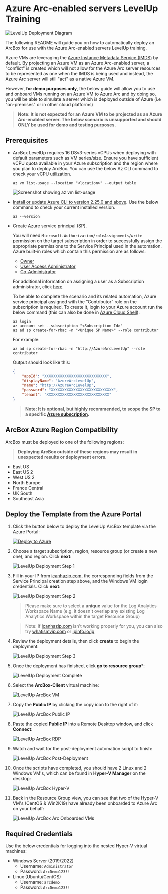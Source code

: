 # Azure Arc-enabled servers LevelUp Training

![LevelUp Deployment Diagram](levelup-diagram.png)

The following README will guide you on how to automatically deploy an ArcBox for use with the Azure Arc-enabled servers LevelUp training.

Azure VMs are leveraging the [Azure Instance Metadata Service (IMDS)](https://docs.microsoft.com/en-us/azure/virtual-machines/windows/instance-metadata-service) by default. By projecting an Azure VM as an Azure Arc-enabled server, a "conflict" is created which will not allow for the Azure Arc server resources to be represented as one when the IMDS is being used and instead, the Azure Arc server will still "act" as a native Azure VM.

However, **for demo purposes only**, the below guide will allow you to use and onboard VMs running on an Azure VM to Azure Arc and by doing so, you will be able to simulate a server which is deployed outside of Azure (i.e "on-premises" or in other cloud platforms)

> **Note: It is not expected for an Azure VM to be projected as an Azure Arc-enabled server. The below scenario is unsupported and should ONLY be used for demo and testing purposes.**

## Prerequisites

* ArcBox LevelUp requires 16 DSv3-series vCPUs when deploying with default parameters such as VM series/size. Ensure you have sufficient vCPU quota available in your Azure subscription and the region where you plan to deploy ArcBox. You can use the below Az CLI command to check your vCPU utilization.

  ```shell
  az vm list-usage --location "<location>" --output table
  ```

  ![Screenshot showing az vm list-usage](./vcpu-availability.png)

* [Install or update Azure CLI to version 2.25.0 and above](https://docs.microsoft.com/en-us/cli/azure/install-azure-cli?view=azure-cli-latest). Use the below command to check your current installed version.

  ```shell
  az --version
  ```

* Create Azure service principal (SP).

  You will need `Microsoft.Authorization/roleAssignments/write` permission on the target subscription in order to successfully assign the appropriate permissions to the Service Principal used in the automation. Azure built-in roles which contain this permission are as follows:

  * [Owner](https://docs.microsoft.com/en-us/azure/role-based-access-control/built-in-roles#owner)
  * [User Access Administrator](https://docs.microsoft.com/en-us/azure/role-based-access-control/built-in-roles#user-access-administrator)
  * [Co-Administrator](https://docs.microsoft.com/en-us/azure/role-based-access-control/classic-administrators)

  For additional information on assigning a user as a Subscription administrator, click [here](https://docs.microsoft.com/en-us/azure/role-based-access-control/role-assignments-portal-subscription-admin)

  To be able to complete the scenario and its related automation, Azure service principal assigned with the “Contributor” role on the subscription is required. To create it, login to your Azure account run the below command (this can also be done in [Azure Cloud Shell](https://shell.azure.com/)).

  ```shell
  az login
  az account set --subscription "<Subscription Id>"
  az ad sp create-for-rbac -n "<Unique SP Name>" --role contributor
  ```

  For example:

  ```shell
  az ad sp create-for-rbac -n "http://AzureArcLevelUp" --role contributor
  ```

  Output should look like this:

  ```json
  {
      "appId": "XXXXXXXXXXXXXXXXXXXXXXXXXXXX",
      "displayName": "AzureArcLevelUp",
      "name": "http://AzureArcLevelUp",
      "password": "XXXXXXXXXXXXXXXXXXXXXXXXXXXX",
      "tenant": "XXXXXXXXXXXXXXXXXXXXXXXXXXXX"
  }
  ```

  > **Note: It is optional, but highly recommended, to scope the SP to a specific [Azure subscription](https://docs.microsoft.com/en-us/cli/azure/ad/sp?view=azure-cli-latest).**

## ArcBox Azure Region Compatibility

ArcBox must be deployed to one of the following regions:
> **Deploying ArcBox outside of these regions may result in unexpected results or deployment errors.**

* East US
* East US 2
* West US 2
* North Europe
* France Central
* UK South
* Southeast Asia

## Deploy the Template from the Azure Portal

1. Click the button below to deploy the LevelUp ArcBox template via the Azure Portal:

    [![Deploy to Azure](https://aka.ms/deploytoazurebutton)](https://portal.azure.com/#create/Microsoft.Template/uri/https%3A%2F%2Fraw.githubusercontent.com%2Fcoreystoner%2FAzureARC_LevelUP%2Fmain%2Farm%2Fazuredeploy.json/createUIDefinitionUri/https%3A%2F%2Fraw.githubusercontent.com%2Fcoreystoner%2FAzureARC_LevelUP%2Fmain%2Farm%2FcreateUiDefinition.json)

2. Choose a target subscription, region, resource group (or create a new one), and region. Click **next**:

    ![LevelUp Deployment Step 1](\Media\portal-deployment-01.png)

3. Fill in your IP from [icanhazip.com](http://www.icanhazip.com), the corresponding fields from the Service Principal creation step above, and the Windows VM login credentials. Click **next**:

    ![LevelUp Deployment Step 2](Media\portal-deployment-02.png)

    > Please make sure to select a **unique** value for the Log Analytics Workspace Name (e.g. it doesn't overlap any existing Log Analytics Workspace within the target Resource Group)

    > Note: If [icanhazip.com](http://icanhazip.com) isn't working properly for you, you can also try [whatismyip.com](http://whatismyip.com) or [ipinfo.io/ip](http://ipinfo.io/ip)

4. Review the deployment details, then click **create** to begin the deployment:

    ![LevelUp Deployment Step 3](Media\portal-deployment-03.png)

5. Once the deployment has finished, click **go to resource group***:

    ![LevelUp Deployment Complete](Media\deployment-complete.png)

6. Select the **ArcBox-Client** virtual machine:

    ![LevelUp ArcBox VM](Media\arcbox-vm.png)

7. Copy the **Public IP** by clicking the copy icon to the right of it:

    ![LevelUp ArcBox Public IP](Media\copy-public-ip.png)

8. Paste the copied **Public IP** into a Remote Desktop window, and click **Connect**:

    ![LevelUp ArcBox RDP](Media\remote-desktop.png)

9. Watch and wait for the post-deployment automation script to finish:

    ![LevelUp ArcBox Post-Deployment](Media\post-deployment-scripts.png)

10. Once the scripts have completed, you should have 2 Linux and 2 Windows VM's, which can be found in **Hyper-V Manager** on the desktop:

    ![LevelUp ArcBox Hyper-V](Media\hyper-v-manager.png)

11. Back in the Resource Group view, you can see that two of the Hyper-V VM's (CentOS & Win2K19) have already been onboarded to Azure Arc on your behalf:

    ![LevelUp ArcBox Arc Onboarded VMs](Media\onboarded-vms.png)

## Required Credentials

Use the below credentials for logging into the nested Hyper-V virtual machines:

* Windows Server (2019/2022)
  * Username: `Administrator`
  * Password: `ArcDemo123!!`
* Linux (Ubuntu/CentOS)
  * Username: `arcdemo`
  * Password: `ArcDemo123!!`